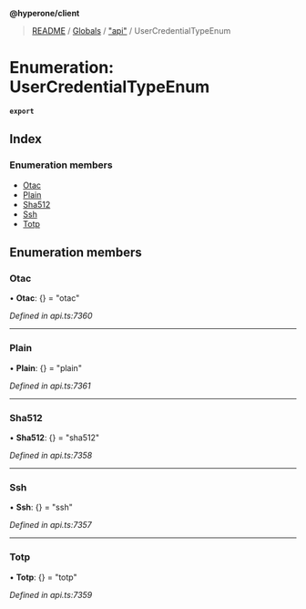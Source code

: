**@hyperone/client**

> [README](../README.md) / [Globals](../globals.md) / ["api"](../modules/_api_.md) / UserCredentialTypeEnum

# Enumeration: UserCredentialTypeEnum

**`export`** 

## Index

### Enumeration members

* [Otac](_api_.usercredentialtypeenum.md#otac)
* [Plain](_api_.usercredentialtypeenum.md#plain)
* [Sha512](_api_.usercredentialtypeenum.md#sha512)
* [Ssh](_api_.usercredentialtypeenum.md#ssh)
* [Totp](_api_.usercredentialtypeenum.md#totp)

## Enumeration members

### Otac

•  **Otac**: {} = "otac"

*Defined in api.ts:7360*

___

### Plain

•  **Plain**: {} = "plain"

*Defined in api.ts:7361*

___

### Sha512

•  **Sha512**: {} = "sha512"

*Defined in api.ts:7358*

___

### Ssh

•  **Ssh**: {} = "ssh"

*Defined in api.ts:7357*

___

### Totp

•  **Totp**: {} = "totp"

*Defined in api.ts:7359*
